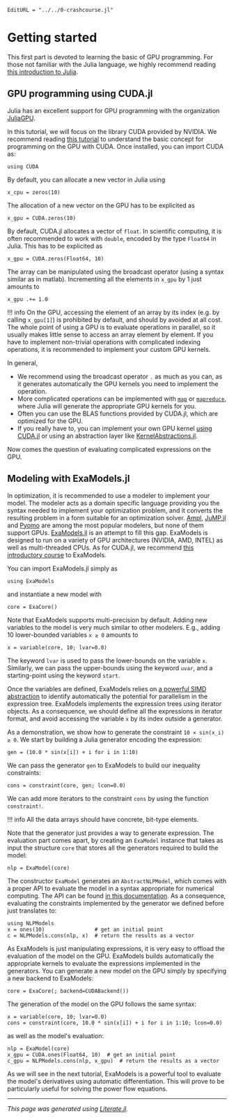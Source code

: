 ```@meta
EditURL = "../../0-crashcourse.jl"
```

# Getting started
This first part is devoted to learning the basic of GPU programming.
For those not familiar with the Julia language, we highly recommend
reading [this introduction to Julia](https://jump.dev/JuMP.jl/stable/tutorials/getting_started/getting_started_with_julia/).

## GPU programming using CUDA.jl
Julia has an excellent support for GPU programming with the organization [JuliaGPU](https://juliagpu.org/).

In this tutorial, we will focus on the library CUDA provided by NVIDIA.
We recommend reading [this tutorial](https://cuda.juliagpu.org/stable/tutorials/introduction/)
to understand the basic concept for programming on the GPU with CUDA. Once installed, you can import CUDA as:

````@example 0-crashcourse
using CUDA
````

By default, you can allocate a new vector in Julia using

````@example 0-crashcourse
x_cpu = zeros(10)
````

The allocation of a new vector on the GPU has to be explicited as

````@example 0-crashcourse
x_gpu = CUDA.zeros(10)
````

By default, CUDA.jl allocates a vector of `float`. In scientific computing, it
is often recommended to work with `double`, encoded by the type `Float64` in Julia.
This has to be explicited as

````@example 0-crashcourse
x_gpu = CUDA.zeros(Float64, 10)
````

The array can be manipulated using the broadcast operator (using a syntax similar as in matlab).
Incrementing all the elements in `x_gpu` by 1 just amounts to

````@example 0-crashcourse
x_gpu .+= 1.0
````

!!! info
    On the GPU, accessing the element of an array by its index (e.g. by calling `x_gpu[1]`)
    is prohibited by default, and should by avoided at all cost. The whole point of using a GPU is to evaluate operations in parallel, so it usually makes little
    sense to access an array element by element. If you have to implement non-trivial operations with complicated indexing operations,
    it is recommended to implement your custom GPU kernels.

In general,

- We recommend using the broadcast operator `.` as much as you can, as it generates automatically the GPU kernels you need to implement the operation.
- More complicated operations can be implemented with [`map`](https://docs.julialang.org/en/v1/base/collections/#Base.map) or [`mapreduce`](https://docs.julialang.org/en/v1/base/collections/#Base.mapreduce), where Julia will generate the appropriate GPU kernels for you.
- Often you can use the BLAS functions provided by CUDA.jl, which are optimized for the GPU.
- If you really have to, you can implement your own GPU kernel [using CUDA.jl](https://cuda.juliagpu.org/stable/tutorials/introduction/#Writing-your-first-GPU-kernel) or using an abstraction layer like [KernelAbstractions.jl](https://github.com/JuliaGPU/KernelAbstractions.jl/).

Now comes the question of evaluating complicated expressions on the GPU.

## Modeling with ExaModels.jl
In optimization, it is recommended to use a modeler to implement your model. The modeler acts as a domain specific language providing you the syntax needed to implement your optimization problem, and
it converts the resulting problem in a form suitable for an optimization solver.
[Ampl](https://ampl.com), [JuMP.jl](https://jump.dev) and [Pyomo](https://www.pyomo.org/) are among the most popular modelers, but none of them support GPUs.
[ExaModels.jl](https://exanauts.github.io/ExaModels.jl/dev/) is an attempt to fill this gap.
ExaModels is designed to run on a variety of GPU architectures (NVIDIA, AMD, INTEL) as well as multi-threaded CPUs.
As for CUDA.jl, we recommend [this introductory course](https://exanauts.github.io/ExaModels.jl/dev/guide/) to ExaModels.

You can import ExaModels.jl simply as

````@example 0-crashcourse
using ExaModels
````

and instantiate a new model with

````@example 0-crashcourse
core = ExaCore()
````

Note that ExaModels supports multi-precision by default.
Adding new variables to the model is very much similar to other modelers. E.g., adding 10 lower-bounded
variables ``x ≥ 0`` amounts to

````@example 0-crashcourse
x = variable(core, 10; lvar=0.0)
````

The keyword `lvar` is used to pass the lower-bounds on the variable `x`. Similarly, we can pass the upper-bounds using the keyword `uvar`,
and a starting-point using the keyword `start`.

Once the variables are defined, ExaModels relies on [a powerful SIMD abstraction](https://exanauts.github.io/ExaModels.jl/dev/simd/) to identify
automatically the potential for parallelism in the expression tree.
ExaModels implements the expression trees using iterator objects. As a consequence,
we should define all the expressions in iterator format, and avoid accessing the variable `x` by its index outside a generator.

As a demonstration, we show how to generate the constraint ``10 × sin(x_i) ≥ 0``.
We start by building a Julia generator encoding the expression:

````@example 0-crashcourse
gen = (10.0 * sin(x[i]) + i for i in 1:10)
````

We can pass the generator `gen` to ExaModels to build our inequality constraints:

````@example 0-crashcourse
cons = constraint(core, gen; lcon=0.0)
````

We can add more iterators to the constraint `cons` by using the function `constraint!`.

!!! info
    All the data arrays should have concrete, bit-type elements.

Note that the generator just provides a way to generate expression.
The evaluation part comes apart, by creating an `ExaModel` instance that takes as input
the structure `core` that stores all the generators required to build the model:

````@example 0-crashcourse
nlp = ExaModel(core)
````

The constructor `ExaModel` generates an `AbstractNLPModel`, which comes with a proper API
to evaluate the model in a syntax appropriate for numerical computing.
The API can be found [in this documentation](https://jso.dev/NLPModels.jl/stable/api/#Reference-guide).
As a consequence, evaluating the constraints implemented by the generator we defined before just translates to:

````@example 0-crashcourse
using NLPModels
x = ones(10)                # get an initial point
c = NLPModels.cons(nlp, x)  # return the results as a vector
````

As ExaModels is just manipulating expressions, it is very easy to offload the evaluation of the model on the GPU.
ExaModels builds automatically the appropriate kernels to evaluate the expressions implemented in the generators.
You can generate a new model on the GPU simply by specifying a new backend to ExaModels:

````@example 0-crashcourse
core = ExaCore(; backend=CUDABackend())
````

The generation of the model on the GPU follows the same syntax:

````@example 0-crashcourse
x = variable(core, 10; lvar=0.0)
cons = constraint(core, 10.0 * sin(x[i]) + i for i in 1:10; lcon=0.0)
````

as well as the model's evaluation:

````@example 0-crashcourse
nlp = ExaModel(core)
x_gpu = CUDA.ones(Float64, 10)  # get an initial point
c_gpu = NLPModels.cons(nlp, x_gpu)  # return the results as a vector
````

As we will see in the next tutorial, ExaModels is a powerful tool to evaluate the
model's derivatives using automatic differentiation. This will prove to be particularly
useful for solving the power flow equations.

---

*This page was generated using [Literate.jl](https://github.com/fredrikekre/Literate.jl).*

